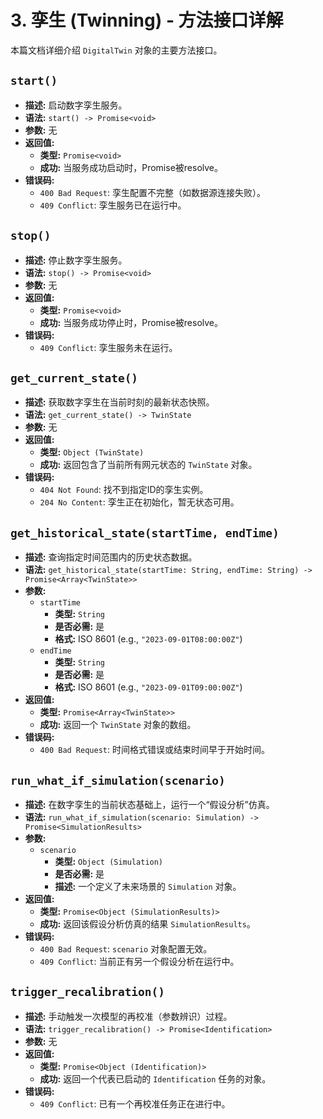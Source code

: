 # 3. 孪生 (Twinning) - 方法接口详解

本篇文档详细介绍 `DigitalTwin` 对象的主要方法接口。

## `start()`

*   **描述:** 启动数字孪生服务。
*   **语法:** `start() -> Promise<void>`
*   **参数:** 无
*   **返回值:**
    *   **类型:** `Promise<void>`
    *   **成功:** 当服务成功启动时，Promise被resolve。
*   **错误码:**
    *   `400 Bad Request`: 孪生配置不完整（如数据源连接失败）。
    *   `409 Conflict`: 孪生服务已在运行中。

## `stop()`

*   **描述:** 停止数字孪生服务。
*   **语法:** `stop() -> Promise<void>`
*   **参数:** 无
*   **返回值:**
    *   **类型:** `Promise<void>`
    *   **成功:** 当服务成功停止时，Promise被resolve。
*   **错误码:**
    *   `409 Conflict`: 孪生服务未在运行。

## `get_current_state()`

*   **描述:** 获取数字孪生在当前时刻的最新状态快照。
*   **语法:** `get_current_state() -> TwinState`
*   **参数:** 无
*   **返回值:**
    *   **类型:** `Object (TwinState)`
    *   **成功:** 返回包含了当前所有网元状态的 `TwinState` 对象。
*   **错误码:**
    *   `404 Not Found`: 找不到指定ID的孪生实例。
    *   `204 No Content`: 孪生正在初始化，暂无状态可用。

## `get_historical_state(startTime, endTime)`

*   **描述:** 查询指定时间范围内的历史状态数据。
*   **语法:** `get_historical_state(startTime: String, endTime: String) -> Promise<Array<TwinState>>`
*   **参数:**
    *   `startTime`
        *   **类型:** `String`
        *   **是否必需:** 是
        *   **格式:** ISO 8601 (e.g., `"2023-09-01T08:00:00Z"`)
    *   `endTime`
        *   **类型:** `String`
        *   **是否必需:** 是
        *   **格式:** ISO 8601 (e.g., `"2023-09-01T09:00:00Z"`)
*   **返回值:**
    *   **类型:** `Promise<Array<TwinState>>`
    *   **成功:** 返回一个 `TwinState` 对象的数组。
*   **错误码:**
    *   `400 Bad Request`: 时间格式错误或结束时间早于开始时间。

## `run_what_if_simulation(scenario)`

*   **描述:** 在数字孪生的当前状态基础上，运行一个“假设分析”仿真。
*   **语法:** `run_what_if_simulation(scenario: Simulation) -> Promise<SimulationResults>`
*   **参数:**
    *   `scenario`
        *   **类型:** `Object (Simulation)`
        *   **是否必需:** 是
        *   **描述:** 一个定义了未来场景的 `Simulation` 对象。
*   **返回值:**
    *   **类型:** `Promise<Object (SimulationResults)>`
    *   **成功:** 返回该假设分析仿真的结果 `SimulationResults`。
*   **错误码:**
    *   `400 Bad Request`: `scenario` 对象配置无效。
    *   `409 Conflict`: 当前正有另一个假设分析在运行中。

## `trigger_recalibration()`

*   **描述:** 手动触发一次模型的再校准（参数辨识）过程。
*   **语法:** `trigger_recalibration() -> Promise<Identification>`
*   **参数:** 无
*   **返回值:**
    *   **类型:** `Promise<Object (Identification)>`
    *   **成功:** 返回一个代表已启动的 `Identification` 任务的对象。
*   **错误码:**
    *   `409 Conflict`: 已有一个再校准任务正在进行中。
